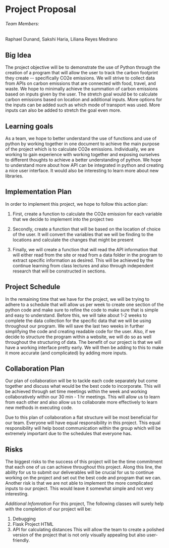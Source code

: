 # Project Proposal
###### Team Members:
Raphael Dunand, Sakshi Haria, Liliana Reyes Medrano


## **Big Idea**
The project objective will be to demonstrate the use of Python through the creation of a program that will allow the user to track the carbon footprint they create -- specifically CO2e emissions.  We will strive to collect data from APIs on carbon emissions that are connected with food, travel, and waste.  We hope to minimally achieve the summation of carbon emissions based on inputs given by the user. The stretch goal would be to calculate carbon emissions based on location and additional inputs. More options for the inputs can be added such as which mode of transport was used. More inputs can also be added to stretch the goal even more.

## **Learning goals**
As a team, we hope to better understand the use of functions and use of python by working together in one document to achieve the main purpose of the project which is to calculate CO2e emissions. Individually, we are working to gain experience with working together and exposing ourselves to different thoughts to achieve a better understanding of python. We hope to understand more about how API can be integrated in python and creating a nice user interface. It would also be interesting to learn more about new libraries. 

## **Implementation Plan**
In order to implement this project, we hope to follow this action plan:

1. First, create a function to calculate the CO2e emission for each variable that we decide to implement into the project two

1. Secondly, create a function that will be based on the location of choice of the user. It will convert the variables that we will be finding to the locations and calculate the changes that might be present

1. Finally, we will create a function that will read the API information that will either read from the site or read from a data folder in the program to extract specific information as desired.
This will be achieved by the continue learning from class lectures and also through independent research that will be constructed in sections.


## **Project Schedule**
In the remaining time that we have for the project, we will be trying to adhere to a schedule that will allow us per week to create one section of the python code and make sure to refine the code to make sure that is simple and easy to understand.  Before this, we will take about 1-2 weeks to complete the data collection for the specific data that we will be using throughout our program. We will save the last two weeks in further simplifying the code and creating readable code for the user. Also, if we decide to structure the program within a website, we will do so as well throughout the structuring of data. The benefit of our project is that we will have a working interface pretty early. We will then be adding to this to make it more accurate (and complicated) by adding more inputs. 

## **Collaboration Plan**
Our plan of collaboration will be to tackle each code separately but come together and discuss what would be the best code to incorporate. This will be achieved through set time meetings within the week and working collaboratively within our 30 min - 1 hr meetings. This will allow us to learn from each other and also allow us to collaborate more effectively to learn new methods in executing code.

Due to this plan of collaboration a flat structure will be most beneficial for our team. Everyone will have equal responsibility in this project. This equal responsibility will help boost communication within the group which will be extremely important due to the schedules that everyone has.


## **Risks**
The biggest risks to the success of this project will be the time commitment that each one of us can achieve throughout this project. Along this line, the ability for us to submit our deliverables will be crucial for us to continue working on the project and set out the best code and program that we can. Another risk is that we are not able to implement the more complicated inputs to our project. This would leave it somewhat simple and not very interesting. 

*Additional Infomration* 
For this project, The following classes will surely help with the completion of our project will be:

1. Debugging
1. Flask Project HTML
1. API for calculating distances
This will allow the team to create a polished version of the project that is not only visually appealing but also user-friendly.


